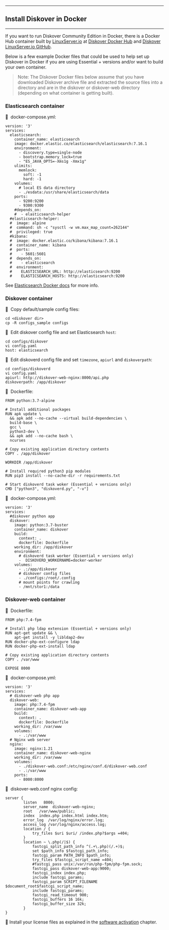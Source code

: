 ___
## Install Diskover in Docker
___

If you want to run Diskover Community Edition in Docker, there is a Docker Hub container built by [LinuxServer.io](https://www.linuxserver.io/) at [Diskover Docker Hub](https://hub.docker.com/r/linuxserver/diskover) and [Diskover LinuxServer.io GitHub](https://github.com/linuxserver/docker-diskover).

Below is a few example Docker files that could be used to help set up Diskover in Docker if you are using Essential + versions and/or want to build your own container.

>Note: The Diskover Docker files below assume that you have downloaded Diskover archive file and extracted the source files into a directory and are in the diskover or diskover-web directory (depending on what container is getting built).

### Elasticsearch container

🔴 &nbsp;docker-compose.yml:
```
version: '3'
services:
  elasticsearch:
    container_name: elasticsearch
    image: docker.elastic.co/elasticsearch/elasticsearch:7.16.1
    environment:
      - discovery.type=single-node
      - bootstrap.memory_lock=true
      - "ES_JAVA_OPTS=-Xms1g -Xmx1g"
    ulimits:
      memlock:
        soft: -1
        hard: -1
    volumes:
      # local ES data directory
      - ./esdata:/usr/share/elasticsearch/data
    ports:
      - 9200:9200
      - 9300:9300
    #depends_on:
    #  - elasticsearch-helper
  #elasticsearch-helper:
  #  image: alpine
  #  command: sh -c "sysctl -w vm.max_map_count=262144"
  #  privileged: true
  #kibana:
  #  image: docker.elastic.co/kibana/kibana:7.16.1
  #  container_name: kibana
  #  ports:
  #    - 5601:5601
  #  depends_on:
  #    - elasticsearch
  #  environment:
  #    ELASTICSEARCH_URL: http://elasticsearch:9200
  #    ELASTICSEARCH_HOSTS: http://elasticsearch:9200
```

See [Elasticsearch Docker docs](https://www.elastic.co/guide/en/elasticsearch/reference/7.17/docker.html) for more info.


### Diskover container

🔴 &nbsp;Copy default/sample config files:
```
cd <diskover dir>
cp -R configs_sample configs
```

🔴 &nbsp;Edit diskover config file and set Elasticsearch `host`:
```
cd configs/diskover
vi config.yaml
host: elasticsearch
```

🔴 &nbsp;Edit diskoverd config file and set `timezone`, `apiurl` and `diskoverpath`:
```
cd configs/diskoverd
vi config.yaml
apiurl: http://diskover-web-nginx:8000/api.php
diskoverpath: /app/diskover
```

🔴 &nbsp;Dockerfile:
```
FROM python:3.7-alpine

# Install additional packages
RUN apk update \
  && apk add --no-cache --virtual build-dependencies \
  build-base \
  gcc \
  python3-dev \
  && apk add --no-cache bash \
  ncurses

# Copy existing application directory contents
COPY . /app/diskover

WORKDIR /app/diskover

# Install required python3 pip modules
RUN pip3 install --no-cache-dir -r requirements.txt

# Start diskoverd task woker (Essential + versions only)
CMD ["python3", "diskoverd.py", "-v"]
```

🔴 &nbsp;docker-compose.yml:
```
version: '3'
services:
  #diskover python app
  diskover:
    image: python:3.7-buster
    container_name: diskover
    build:
      context: .
      dockerfile: Dockerfile
    working_dir: /app/diskover
    environment:
      # diskoverd task worker (Essential + versions only)
      -  DISKOVERD_WORKERNAME=docker-worker
    volumes:
      - .:/app/diskover
      # diskover config files
      - ./configs:/root/.config
      # mount points for crawling
      - /mnt/stor1:/data
```

### Diskover-web container

🔴 &nbsp;Dockerfile:
```
FROM php:7.4-fpm

# Install php ldap extension (Essential + versions only)
RUN apt-get update && \
    apt-get install -y libldap2-dev
RUN docker-php-ext-configure ldap
RUN docker-php-ext-install ldap

# Copy existing application directory contents
COPY . /var/www

EXPOSE 8000
```

🔴 &nbsp;docker-compose.yml:
```
version: '3'
services:
  # diskover-web php app
  diskover-web:
    image: php:7.4-fpm
    container_name: diskover-web-app
    build:
      context: .
      dockerfile: Dockerfile
    working_dir: /var/www
    volumes:
      - .:/var/www
  # Nginx web server
  nginx:
    image: nginx:1.21
    container_name: diskover-web-nginx
    working_dir: /var/www
    volumes:
      - ./diskover-web.conf:/etc/nginx/conf.d/diskover-web.conf
      - .:/var/www
    ports:
      - 8000:8000
```

🔴 &nbsp;diskover-web.conf nginx config:
```
server {
        listen   8000;
        server_name  diskover-web-nginx;
        root   /var/www/public;
        index  index.php index.html index.htm;
        error_log  /var/log/nginx/error.log;
        access_log /var/log/nginx/access.log;
        location / {
            try_files $uri $uri/ /index.php?$args =404;
        }
        location ~ \.php(/|$) {
            fastcgi_split_path_info ^(.+\.php)(/.+)$;
            set $path_info $fastcgi_path_info;
            fastcgi_param PATH_INFO $path_info;
            try_files $fastcgi_script_name =404; 
            #fastcgi_pass unix:/var/run/php-fpm/php-fpm.sock;
            fastcgi_pass diskover-web-app:9000;
            fastcgi_index index.php;
            include fastcgi_params;
            fastcgi_param SCRIPT_FILENAME $document_root$fastcgi_script_name;
            include fastcgi_params;
            fastcgi_read_timeout 900;
            fastcgi_buffers 16 16k;
            fastcgi_buffer_size 32k;
        }
}
```

🔴  Install your license files as explained in the [software activation](https://docs.diskoverdata.com/diskover_installation_guide/#software_activation) chapter.

